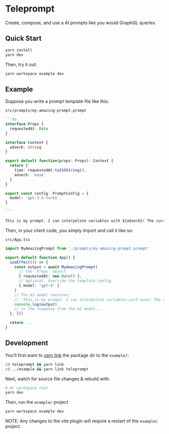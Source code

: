 # Teleprompt

Create, compose, and use a AI prompts like you would GraphQL queries.

## Quick Start

```sh
yarn install
yarn dev
```

Then, try it out:

```sh
yarn workspace example dev
```

## Example

Suppose you write a prompt template file like this:

`src/prompts/my-amazing-prompt.prompt`

````md
```ts
interface Props {
  requestedAt: Date
}

interface Context {
  adverb: string
}

export default function(props: Props): Context {
  return {
    time: requestedAt.toISOString(),
    adverb: 'ease'
  }
}

export const config: PromptConfig = {
  model: 'gpt-3.5-turbo',
}

```

This is my prompt. I can interpolate variables with ${adverb}! The current time is ${time}.
````

Then, in your client code, you simply import and call it like so:

`src/App.tsx`

```ts
import MyAmazingPrompt from './prompts/my-amazing-prompt.prompt'

export default function App() {
  useEffect(() => {
    const output = await MyAmazingPrompt(
      // the `Props` object
      { requestedAt: new Date() },
      // Optional. Override the template config
      { model: 'gpt-4' }
    )
    // The AI model receives:
    // "This is my prompt. I can interpolate variables with ease! The current time is 2023-05-05T18:31:04.740Z."
    console.log(output)
    // => The response from the AI model...
  }, [])

  return ...
}
```

## Development

You'll first want to [yarn link](https://classic.yarnpkg.com/lang/en/docs/cli/link/) the package dir to the `example/`:

```sh
cd teleprompt && yarn link
cd ../example && yarn link teleprompt
```

Next, watch for source file changes & rebuild with:
```sh
# At workspace root
yarn dev
```

Then, run the `example/` project

```sh
yarn workspace example dev
```

NOTE: Any changes to the vite plugin will require a restart of the `example/` project.
